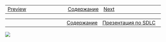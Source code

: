 <!-- Navigation -->
<table style="width: 100%;">
<tr><td style="width: 40%;">
<a href="">Preview</a></td>
<td style="width: 20%;">
<a href="../../../README.md">Содержание</a></td>
<td style="width: 40%;">
<a href="">Next</a></td>
<tr></table>


<!-- First nav -->
<table style="width: 100%;">
<tr><td style="width: 40%;"></td>
<td style="width: 20%;">
<a href="../../../readme.md">Содержание</a></td>
<td style="width: 40%;">
<a href="./t1l2.md">Презентация по SDLC</a></td>
<tr></table>

<!-- IMG -->
![](../img/1.png)
